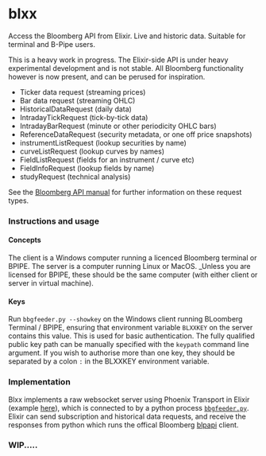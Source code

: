 # blxx

Access the Bloomberg API from Elixir. Live and historic data. Suitable for terminal and B-Pipe users.  

This is a heavy work in progress. The Elixir-side API is under heavy experimental development and is not stable. 
All Bloomberg functionality however is now present, and can be perused for inspiration. 

* Ticker data request (streaming prices)
* Bar data request (streaming OHLC)
* HistoricalDataRequest (daily data)
* IntradayTickRequest (tick-by-tick data)
* IntradayBarRequest (minute or other periodicity OHLC bars)
* ReferenceDataRequest (security metadata, or one off price snapshots)
* instrumentListRequest (lookup securities by name)
* curveListRequest  (lookup curves by names)
* FieldListRequest (fields for an instrument / curve etc)
* FieldInfoRequest (lookup fields by name)
* studyRequest (technical analysis)

See the [Bloomberg API manual](https://data.bloomberglp.com/professional/sites/10/2017/03/BLPAPI-Core-Developer-Guide.pdf) for further information on these request types. 

### Instructions and usage

#### Concepts
The client is a Windows computer running a licenced Bloomberg terminal or BPIPE. The server is a computer running Linux or MacOS. _Unless you are licensed for BPIPE, these should be the same computer (with either client or server in virtual machine).  

#### Keys
Run `bbgfeeder.py --showkey` on the Windows client running BLoomberg Terminal / BPIPE, ensuring that environment variable `BLXXKEY` on the server contains this value. This is used for basic authentication. The fully qualified public key path can be manually specified with the `keypath` command line argument. 
If you wish to authorise more than one key, they should be separated by a colon `:` in the BLXXKEY environment variable. 


### Implementation
Blxx implements a raw websocket server using Phoenix Transport in Elixir (example [here](https://furlough.merecomplexities.com/elixir/phoenix/tutorial/2021/02/19/binary-websockets-with-elixir-phoenix.html)), which is connected to by a python process [`bbgfeeder.py`](/clients/bbg/bbgfeeder.py). Elixir can send subscription and historical data requests, and receive the responses from 
python which runs the offical Bloomberg [blpapi](https://www.bloomberg.com/professional/support/api-library/) client. 

### WIP.....
